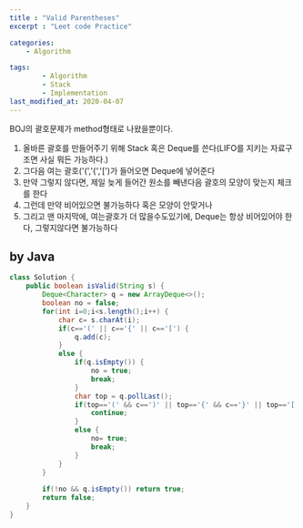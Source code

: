 ```yaml
---
title : "Valid Parentheses"
excerpt : "Leet code Practice"

categories:
    - Algorithm

tags:
        - Algorithm
        - Stack
        - Implementation
last_modified_at: 2020-04-07
---
```


BOJ의 괄호문제가 method형태로 나왔을뿐이다.

1. 올바른 괄호를 만들어주기 위해 Stack 혹은 Deque를 쓴다(LIFO를 지키는 자료구조면 사실 뭐든 가능하다.)
2. 그다음 여는 괄호('(','{','[')가 들어오면 Deque에 넣어준다
3. 만약 그렇지 않다면, 제일 늦게 들어간 원소를 빼낸다음 괄호의 모양이 맞는지 체크를 한다
4. 그런데 만약 비어있으면 불가능하다 혹은 모양이 안맞거나
5. 그리고 맨 마지막에, 여는괄호가 더 많을수도있기에, Deque는 항상 비어있어야 한다, 그렇지않다면 불가능하다

## by Java

```java
class Solution {
    public boolean isValid(String s) {
        Deque<Character> q = new ArrayDeque<>();
        boolean no = false;
        for(int i=0;i<s.length();i++) {
            char c= s.charAt(i);
            if(c=='(' || c=='{' || c=='[') {
                q.add(c);
            }
            else {
                if(q.isEmpty()) {
                    no = true;
                    break;
                }
                char top = q.pollLast();
                if(top=='(' && c==')' || top=='{' && c=='}' || top=='[' && c==']') {
                    continue;
                }
                else {
                    no= true;
                    break;
                }
            }
        }
        
        if(!no && q.isEmpty()) return true;
        return false;
    }
}
```